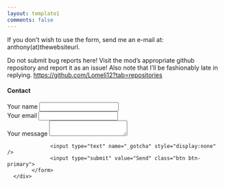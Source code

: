 ```yaml
---
layout: template1
comments: false
---
```


<p>
If you don't wish to use the form, send me an e-mail at: anthony(at)thewebsiteurl.
</p><p>
Do not submit bug reports here! Visit the mod’s appropriate github repository and report it as an issue! Also note that I’ll be fashionably late in replying. <a href="https://github.com/Lomeli12?tab=repositories" target="_blank">https://github.com/Lomeli12?tab=repositories</a>
</p>

<div class="panel panel-default shadow1">
      <div class="panel-heading">
        <h4 class="text-primary">Contact</h4>
      </div>
      <div class="panel-body">
            <form id="contactform" method="POST">
                  <div class="form-group">
                        <label for="name" class="control-label">Your name</label>
                        <input id="name" type="text" name="name" class="form-control">
                  </div>
                  <div class="form-group">
                        <label for="email" class="control-label">Your email</label>
                        <input id="email" type="email" name="_replyto" class="form-control">
                  </div>
                  <div class="form-group">
                        <label for="msg" class="control-label">Your message</label>
                        <textarea id="msg" name="message" class="form-control"></textarea>
                  </div>
                
                  <input type="text" name="_gotcha" style="display:none" />
                  <input type="submit" value="Send" class="btn btn-primary">
            </form>
      </div>
</div>
